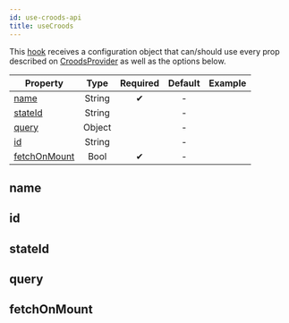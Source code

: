 ```yaml
---
id: use-croods-api
title: useCroods
---
```


This [hook](https://reactjs.org/docs/hooks-intro.html) receives a configuration object that can/should use every prop described on [CroodsProvider](/docs/croods-provider-api) as well as the options below.

| Property                      |  Type  | Required | Default | Example |
| ----------------------------- | :----: | :------: | :-----: | :-----: |
| [name](#name)                 | String |    ✔     |    -    |         |
| [stateId](#stateid)           | String |          |    -    |         |
| [query](#query)               | Object |          |    -    |         |
| [id](#id)                     | String |          |    -    |         |
| [fetchOnMount](#fetchonmount) |  Bool  |    ✔     |    -    |         |

## name

## id

## stateId

## query

## fetchOnMount
